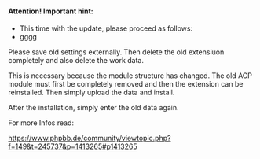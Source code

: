 #### Attention! Important hint:

* This time with the update, please proceed as follows:
 * gggg

Please save old settings externally. Then delete the old extensiuon completely and also delete the work data.

This is necessary because the module structure has changed. The old ACP module must first be completely removed and then the extension can be reinstalled. Then simply upload the data and install.

After the installation, simply enter the old data again.

For more Infos read: 

https://www.phpbb.de/community/viewtopic.php?f=149&t=245737&p=1413265#p1413265
